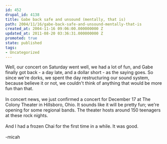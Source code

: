 ```yaml
---
id: 452
drupal_id: 4138
title: Gabe back safe and unsound (mentally, that is)
path: 2004/11/16/gabe-back-safe-and-unsound-mentally-that-is
created_at: 2004-11-16 09:06:00.000000000 Z
updated_at: 2011-08-20 03:36:31.000000000 Z
promoted: true
state: published
tags:
- Uncategorized
---
```

Well, our concert on Saturday went well, we had a lot of fun, and Gabe finally got back - a day late, and a dollar short - as the saying goes. So since we're dorks, we spent the day restructuring our sound system, because believe it or not, we couldn't think of anything that would be more fun than that.
<br />
<br />In concert news, we just confirmed a concert for December 17 at The Colony Theater in Hillsboro, Ohio. It sounds like it will be pretty fun; we're opening for some regional bands. The theater hosts around 150 teenagers at these rock nights.
<br />
<br />And I had a frozen Chai for the first time in a while. It was good.
<br />
<br />-micah
